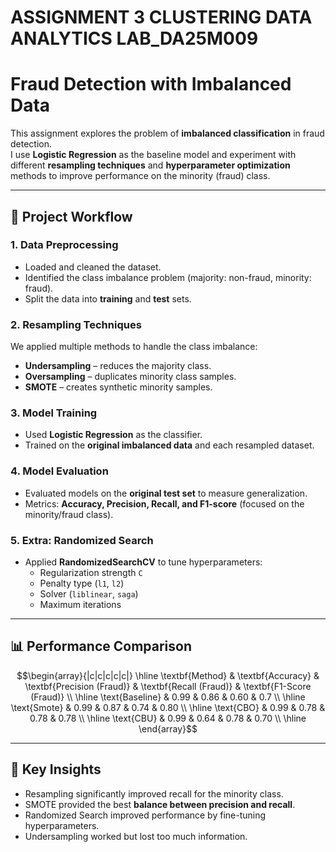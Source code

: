 # ASSIGNMENT 3 CLUSTERING DATA ANALYTICS LAB_DA25M009


# Fraud Detection with Imbalanced Data

This assignment explores the problem of **imbalanced classification** in fraud detection.  
I use **Logistic Regression** as the baseline model and experiment with different **resampling techniques** and **hyperparameter optimization** methods to improve performance on the minority (fraud) class.

---

## 📌 Project Workflow

### 1. Data Preprocessing
- Loaded and cleaned the dataset.
- Identified the class imbalance problem (majority: non-fraud, minority: fraud).
- Split the data into **training** and **test** sets.

### 2. Resampling Techniques
We applied multiple methods to handle the class imbalance:
- **Undersampling** – reduces the majority class.
- **Oversampling** – duplicates minority class samples.
- **SMOTE** – creates synthetic minority samples.

### 3. Model Training
- Used **Logistic Regression** as the classifier.
- Trained on the **original imbalanced data** and each resampled dataset.

### 4. Model Evaluation
- Evaluated models on the **original test set** to measure generalization.
- Metrics: **Accuracy, Precision, Recall, and F1-score** (focused on the minority/fraud class).

### 5. Extra: Randomized Search
- Applied **RandomizedSearchCV** to tune hyperparameters:
  - Regularization strength `C`
  - Penalty type (`l1`, `l2`)
  - Solver (`liblinear`, `saga`)
  - Maximum iterations

---

## 📊 Performance Comparison

$$\begin{array}{|c|c|c|c|c|}
\hline
\textbf{Method} & \textbf{Accuracy} & \textbf{Precision (Fraud)} & \textbf{Recall (Fraud)} & \textbf{F1-Score (Fraud)} \\
\hline
\text{Baseline} & 0.99 & 0.86 & 0.60 & 0.7 \\
\hline
\text{Smote} & 0.99 & 0.87 & 0.74 & 0.80 \\
\hline
\text{CBO} & 0.99 & 0.78 & 0.78 & 0.78 \\
\hline
\text{CBU} & 0.99 & 0.64 & 0.78 & 0.70 \\
\hline
\end{array}$$

---

## 🔑 Key Insights
- Resampling significantly improved recall for the minority class.
- SMOTE provided the best **balance between precision and recall**.
- Randomized Search improved performance by fine-tuning hyperparameters.
- Undersampling worked but lost too much information.

